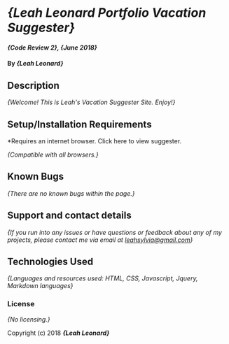 # _{Leah Leonard Portfolio Vacation Suggester}_

#### _{Code Review 2}, {June 2018}_

#### By _**{Leah Leonard}**_

## Description

_{Welcome! This is Leah's Vacation Suggester Site. Enjoy!}_

## Setup/Installation Requirements

*Requires an internet browser. Click here to view suggester.

_{Compatible with all browsers.}_

## Known Bugs

_{There are no known bugs within the page.}_

## Support and contact details

_{If you run into any issues or have questions or feedback about any of my projects, please contact me via email at leahsylvia@gmail.com}_

## Technologies Used

_{Languages and resources used: HTML, CSS, Javascript, Jquery, Markdown languages}_

### License

*{No licensing.}*

Copyright (c) 2018 **_{Leah Leonard}_**
